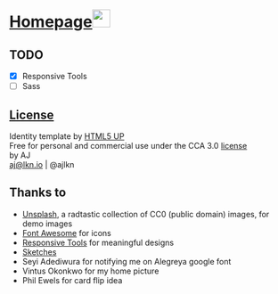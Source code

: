 # <a href="https://oukaire.github.io/">Homepage<img src="images/favicon.ico" alt width="32"/></a>

## TODO

- [x] Responsive Tools
- [ ] Sass

## [License]

Identity template by [HTML5 UP]  
Free for personal and commercial use under the CCA 3.0 [license][1]  
by AJ   
aj@lkn.io | @ajlkn

## Thanks to

* [Unsplash], a radtastic collection of CC0 (public domain) images, for demo images
* [Font Awesome] for icons
* [Responsive Tools] for meaningful designs
* [Sketches]
* Seyi Adediwura for notifying me on Alegreya google font
* Vintus Okonkwo for my home picture
* Phil Ewels for card flip idea

[License]: LICENSE
[1]: https://html5up.net/license
[HTML5 UP]: https://html5up.net/
[Font Awesome]: https://fontawesome.com/?from=io
[Responsive Tools]: https://github.com/ajlkn/responsive-tools
[Unsplash]: https://unsplash.com/
[Sketches]: http://funny.pho.to/color_pencil_drawing/
